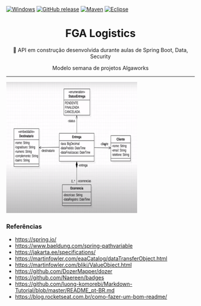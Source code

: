 [![Windows](https://svgshare.com/i/ZhY.svg)](https://svgshare.com/i/ZhY.svg)
[![GitHub release](https://img.shields.io/github/release/Naereen/StrapDown.js.svg)](https://GitHub.com/Naereen/StrapDown.js/releases/)
[![Maven](https://badgen.net/badge/icon/maven?icon=maven&label)](https://https://maven.apache.org/)
[![Eclipse](https://badgen.net/badge/icon/eclipse?icon=eclipse&label)](https://https://eclipse.org/)

<h1 align="center"> FGA Logistics </h1>
<p align="center">🚀 API em construção desenvolvida durante aulas de Spring Boot, Data, Security </p>
<p align="center"> Modelo semana de projetos Algaworks </p>

<hr>

<img src="modelagem/modelagem.png" width="350px" height="350px" />

<h3> Referências </h3>

* https://spring.io/
* https://www.baeldung.com/spring-pathvariable
* https://jakarta.ee/specifications/
* https://martinfowler.com/eaaCatalog/dataTransferObject.html
* https://martinfowler.com/bliki/ValueObject.html
* https://github.com/DozerMapper/dozer
* https://github.com/Naereen/badges
* https://github.com/luong-komorebi/Markdown-Tutorial/blob/master/README_pt-BR.md
* https://blog.rocketseat.com.br/como-fazer-um-bom-readme/
